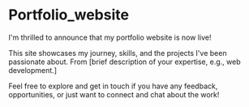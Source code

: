 # Portfolio_website
I'm thrilled to announce that my portfolio website is now live! 

This site showcases my journey, skills, and the projects I've been passionate about. From [brief description of your expertise, e.g., web development.]

Feel free to explore and get in touch if you have any feedback, opportunities, or just want to connect and chat about the work! 
